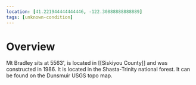 ```yaml
---
location: [41.221944444444446, -122.30888888888889]
tags: [unknown-condition]
---
```


# Overview

Mt Bradley sits at 5563', is located in [[Siskiyou County]] and was constructed in 1986. It is located in the Shasta-Trinity national forest. It can be found on the Dunsmuir USGS topo map.

